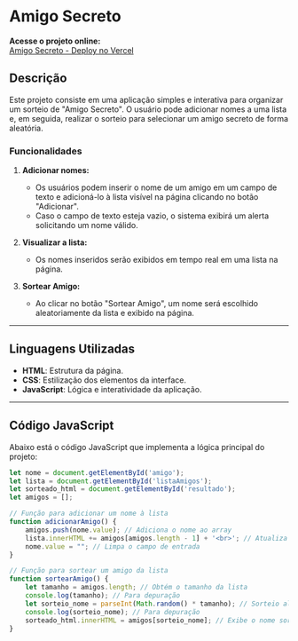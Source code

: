 # Amigo Secreto

**Acesse o projeto online:**  
[Amigo Secreto - Deploy no Vercel](https://challenge-amigo-secreto-neon.vercel.app/)

## Descrição
Este projeto consiste em uma aplicação simples e interativa para organizar um sorteio de "Amigo Secreto". O usuário pode adicionar nomes a uma lista e, em seguida, realizar o sorteio para selecionar um amigo secreto de forma aleatória.  

### Funcionalidades
1. **Adicionar nomes:**  
   - Os usuários podem inserir o nome de um amigo em um campo de texto e adicioná-lo à lista visível na página clicando no botão "Adicionar".
   - Caso o campo de texto esteja vazio, o sistema exibirá um alerta solicitando um nome válido.

2. **Visualizar a lista:**  
   - Os nomes inseridos serão exibidos em tempo real em uma lista na página.

3. **Sortear Amigo:**  
   - Ao clicar no botão "Sortear Amigo", um nome será escolhido aleatoriamente da lista e exibido na página.

---

## Linguagens Utilizadas
- **HTML**: Estrutura da página.  
- **CSS**: Estilização dos elementos da interface.  
- **JavaScript**: Lógica e interatividade da aplicação.

---

## Código JavaScript
Abaixo está o código JavaScript que implementa a lógica principal do projeto:

```javascript
let nome = document.getElementById('amigo');
let lista = document.getElementById('listaAmigos');
let sorteado_html = document.getElementById('resultado');
let amigos = [];

// Função para adicionar um nome à lista
function adicionarAmigo() {
    amigos.push(nome.value); // Adiciona o nome ao array
    lista.innerHTML += amigos[amigos.length - 1] + '<br>'; // Atualiza a lista visível
    nome.value = ""; // Limpa o campo de entrada
}

// Função para sortear um amigo da lista
function sortearAmigo() {
    let tamanho = amigos.length; // Obtém o tamanho da lista
    console.log(tamanho); // Para depuração
    let sorteio_nome = parseInt(Math.random() * tamanho); // Sorteio aleatório
    console.log(sorteio_nome); // Para depuração
    sorteado_html.innerHTML = amigos[sorteio_nome]; // Exibe o nome sorteado
}
